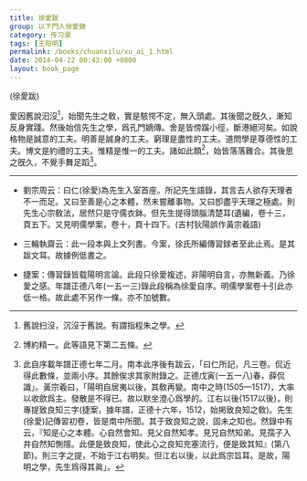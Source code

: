 ```yaml
---
title: 徐愛跋
group: 以下門人徐愛錄
category: 传习录
tags: [王阳明]
permalink: /books/chuanxilu/xu_ai_1.html
date: 2014-04-22 00:43:00 +0800
layout: book_page 
---
```


(徐愛跋)

愛因舊說汩沒[^1]，始聞先生之敎，實是駭愕不定，無入頭處。其後聞之旣久，漸知反身實踐。然後始信先生之學，爲孔門嫡傳。舍是皆傍蹊小徑，斷港絕河矣。如說格物是誠意的工夫。明善是誠身的工夫。窮理是盡性的工夫。道問學是尊德性的工夫。博文是約禮的工夫。惟精是惟一的工夫。諸如此類[^2]，始皆落落難合。其後思之旣久，不覺手舞足蹈[^3]。

----------------------------

+ 劉宗周云：曰仁(徐愛)為先生入室首座。所記先生語錄，其言去人欲存天理者不一而足。又曰至善是心之本體，然未嘗離事物。又曰卽盡乎天理之極處。則先生心宗敎法，居然只是守儒衣鉢。但先生提得頭腦清楚耳(遺編，卷十三，頁五下。又見明儒學案，卷十，頁十四下。(吉村狄陽誤作黃宗羲語)

+ 三輪執齋云：此一段本與上文列書。今案，徐氏所編傳習銶者至此止焉。是其跋文耳。故據例低書之。

+ 捷案：傳習錄皆载陽明言論。此段只徐愛複述，非陽明自言，亦無新義。乃徐愛之感。年譜正德八年(一五一三)錄此段稱為徐愛自序。明儒學案卷十引此亦低一格。故此處不另作一條。亦不加號數。

[^1]: 舊說扫沒，沉沒于舊說。有謂指程朱之學。

[^2]: 博約精一。此等語見下第二五條。

[^3]: 此自序載年譜正德七年二月。南本此序後有跋云，「曰仁所記，凡三卷。侃近得此數條，並兩小序。其餘俟求其家附錄之。正德戊寅(一五一八)春，薛侃識」。黃宗羲曰，「陽明自居夷以後，其敎再變。南中之時(1505—1517)，大率以收歛爲主。發散是不得已。故以默坐澄心爲學的。江右以後(1517以後)，則專提致良知三字(捷案，據年譜，正德十六年，1512，始掲致良知之敎)。先生(徐愛)記傳習初卷，皆是南中所聞。其于致良知之說，固未之知也。然錄中有云，『知是心之本體。心自然會知。見父自然知孝。見兄自然知弟。見孺子入井自然知惻隱。此便是致良知，使此心之良知充塞流行，便是致其知』(第八節)。則三字之提，不始于江右明矣。但江右以後，以此爲宗旨耳。是故，陽明之學，先生爲得其眞」。
